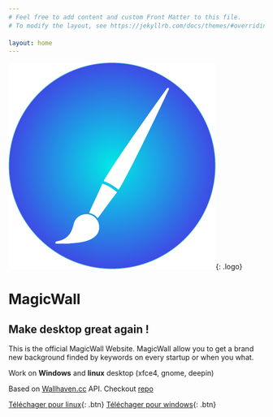 ```yaml
---
# Feel free to add content and custom Front Matter to this file.
# To modify the layout, see https://jekyllrb.com/docs/themes/#overriding-theme-defaults

layout: home
---
```


![Logo](assets/images/logo.png){: .logo}
# MagicWall
<h2 id="subtitle">Make desktop great again !</h2>

This is the official MagicWall Website. MagicWall allow you to get a brand new background finded by keywords on every startup or when you what.

Work on **Windows** and **linux** desktop (xfce4, gnome, deepin)

Based on [Wallhaven.cc](https://wallhaven.cc/) API. Checkout [repo](https://github.com/kermito/MagicWall)

[<i class="fa fa-linux" aria-hidden="true"></i> Téléchager pour linux](https://github.com/kermito/MagicWall/releases/latest/download/magicwall-linux-x64.zip){: .btn} [<i class="fa fa-windows" aria-hidden="true"></i> Téléchager pour windows](https://github.com/kermito/MagicWall/releases/latest/download/magicwall-win32-x64.zip){: .btn}